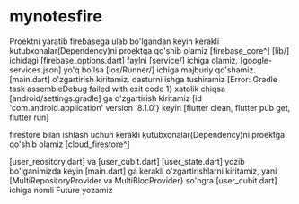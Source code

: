 # mynotesfire

Proektni yaratib firebasega ulab bo'lgandan keyin kerakli kutubxonalar(Dependency)ni proektga qo'shib olamiz [firebase_core^] [lib/] ichidagi [firebase_options.dart] faylni [service/] ichiga olamiz, [google-services.json] yo'q bo'lsa [ios/Runner/] ichiga majburiy qo'shamiz. [main.dart] o'zgartirish kiritamiz. 
dasturni ishga tushiramiz [Error: Gradle task assembleDebug failed with exit code 1} xatolik chiqsa [android/settings.gradle] ga o'zgartirish kiritamiz [id 'com.android.application' version '8.1.0'} keyin [flutter clean, flutter pub get, flutter run]

firestore bilan ishlash uchun kerakli kutubxonalar(Dependency)ni proektga qo'shib olamiz [cloud_firestore^]

[user_reository.dart] va [user_cubit.dart] [user_state.dart] yozib bo'lganimizda keyin [main.dart] ga kerakli o'zgartirishlarni kiritamiz, yani [MultiRepositoryProvider va MultiBlocProvider} so'ngra [user_cubit.dart] ichiga <fetchUser> nomli Future yozamiz  

